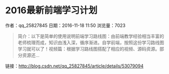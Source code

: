 # 2016最新前端学习计划
作者：qq_25827845
日期：2016-11-18 11:50
浏览量：7023
> 简介：以下是简单的使用说明前端学习路线图：由前端教学经验相当丰富的老师梳理而成，知识由浅入深，循序渐进。自学前端，按照这份学习路线图学习就可以了！视频篇：根据学习路线图搭配了相应的视频、源码资源。部分资源还...

 链接：http://blog.csdn.net/qq_25827845/article/details/53079094
